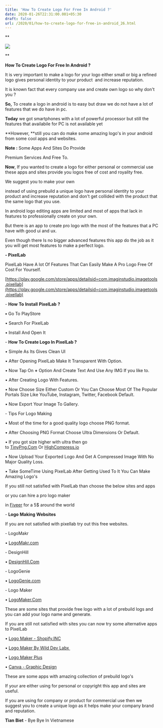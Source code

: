 ```yaml
---
title: 'How To Create Logo For Free In Android ?'
date: 2020-01-26T22:31:00.001+05:30
draft: false
url: /2020/01/how-to-create-logo-for-free-in-android_26.html
---
```


**

  

  

[![](https://lh3.googleusercontent.com/-hPGdBah2v-g/Xi6B9ZrrCwI/AAAAAAAAA8Y/xpNc1qOWBow8T7zy8GFuOeic72HaLyyCgCLcBGAsYHQ/s1600/IMG_20200126_215150_294.jpg)](https://lh3.googleusercontent.com/-hPGdBah2v-g/Xi6B9ZrrCwI/AAAAAAAAA8Y/xpNc1qOWBow8T7zy8GFuOeic72HaLyyCgCLcBGAsYHQ/s1600/IMG_20200126_215150_294.jpg)

  








**

**How To Create Logo For Free In Android ?**

  

It is very important to make a logo for your logo either small or big a refined logo gives personal identity to your product  and increase reputation.

  

It is known fact that every company use and create own logo so why don't you ?

**So,** To create a logo in android is to easy but draw we do not have a lot of features that we do have in pc.

  

**Today** we got smartphones with a lot of powerful processor but still the features that availabile for PC is not available yet

  

**However, **still you can do make some amazing logo's in your android from some cool apps and websites.

  

**Note :** Some Apps And Sites Do Provide 

Premium Services And Free To.

  

**Now**, If you wanted to create a logo for either personal or commercial use these apps and sites provide you logos free of cost and royality free.

  

We suggest you to make your own

instead of using prebuild a unique logo have personal identity to your product and increase reputation and don't get collided with the product that the same logo that you use.

  

In android logo editing apps are limited and most of apps that lack in features to professionally create on your own.

  

But there is an app to create pro logo with the most of the features that a PC have with good ui and ux.

  

Even though there Is no bigger advanced features this app do the job as it you will get most features to make a perfect logo.

  

**\- PixelLab**

  

PixelLab Have A lot Of Features That Can Easily Make A Pro Logo Free Of Cost For Yourself.

  

[https://play.google.com/store/apps/detailsid=com.imaginstudio.imagetools.pixellab](https://play.google.com/store/apps/detailsid=com.imaginstudio.imagetools.pixellab)  

  

\- **How** **To** **Install** **PixelLab** **?**

**•** Go To PlayStore

  

• Search For PixelLab

  

• Install And Open It

  

\- **How To Create Logo In PixelLab ?**

• Simple As Its Gives Clean UI

  

• After Opening PixelLab Make It Transparent With Option.

  

• Now Tap On **+** Option And Create Text And Use Any IMG If you like to.

  

• After Creating Logo With Features.

  

• Now Choose Size Either Custom Or You Can Choose Most Of The Popular Portals Size Like YouTube, Instagram, Twitter, Facebook Default.

  

• Now Export Your Image To Gallery.

  

\- Tips For Logo Making 

  

• Most of the time for a good quality logo choose PNG format.

  

• After Choosing PNG Format Choose Ultra Dimensions Or Default.

  

• If you got size higher with ultra then go to [TinyPng.Com](https://tinypng.com) Or [HighCompress.io](HighCompress.io)

  

• Now Upload Your Exported Logo And Get A Compressed Image With No Major Quality Loss.

  

• Take SomeTime Using PixelLab After Getting Used To It You Can Make Amazing Logo's

  

If you still not satisfied with PixelLab than choose the below sites and apps

or you can hire a pro logo maker

in [Fiveer](https://fiveer.com) for a 5$ around the world

  

\- **Logo** **Making** **Websites** 

  

If you are not satisfied with pixellab try out this free websites.

  

\- LogoMakr

  

• [LogoMakr.com](LogoMakr.com)

  

\- DesignHill

  

• [DesignHill.Com](https://DesignHill.Com)

  

\- LogoGenie

  

• [LogoGenie.com](https://LogoGenie.com)

  

\- Logo Maker

  

• [LogoMaker.Com](https://LogoMaker.Com)

  

These are some sites that provide free logo with a lot of prebuild logs and you can add your logo name and generate.

  

If you are still not satisfied with sites you can now try some alternative apps to PixelLab

  

• [Logo Maker - Shopify.INC](https://play.google.com/store/apps/details?id=com.shopify.logomaker.hatchful)

  

• [Logo Maker By Wild Dev Labx ](https://play.google.com/store/apps/details?id=com.wildDevLabx.logoMaker)

  

• [Logo Maker Plus](https://play.google.com/store/apps/details?id=com.logopit.logoplus)

  

• [Canva - Graphic Design](https://play.google.com/store/apps/details?id=com.canva.editor)

  

These are some apps with amazing collection of prebuild logo's

  

If your are either using for personal or copyright this app and sites are useful.

  

If you are using for company or product for commercial use then we suggest you to create a unique logo as it helps make your company brand and reputation.

  

**Tìan** **Biet** - Bye Bye In Vietnamese